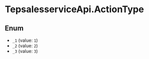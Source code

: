# TepsalesserviceApi.ActionType

## Enum

* `_1` (value: `1`)
* `_2` (value: `2`)
* `_3` (value: `3`)
